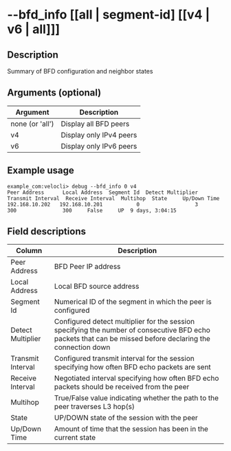 #	--bfd_info [[all | segment-id] [[v4 | v6 | all]]]

##	Description
Summary of BFD configuration and neighbor states

##  Arguments (optional)
| Argument | Description |
|---|---|
| none (or 'all') | Display all BFD peers |
| v4 | Display only IPv4 peers |
| v6 | Display only IPv6 peers |

##  Example usage
```
example_com:velocli> debug --bfd_info 0 v4
Peer Address      Local Address  Segment Id  Detect Multiplier  Transmit Interval  Receive Interval  Multihop  State     Up/Down Time
192.168.10.202   192.168.10.201           0                  3                300               300     False     UP  9 days, 3:04:15
```

##  Field descriptions
| Column | Description |
|---|---|
| Peer Address | BFD Peer IP address |
| Local Address | Local BFD source address |
| Segment Id | Numerical ID of the segment in which the peer is configured |
| Detect Multiplier | Configured detect multiplier for the session specifying the number of consecutive BFD echo packets that can be missed before declaring the connection down |
| Transmit Interval | Configured transmit interval for the session specifying how often BFD echo packets are sent |
| Receive Interval | Negotiated interval specifying how often BFD echo packets should be received from the peer |
| Multihop | True/False value indicating whether the path to the peer traverses L3 hop(s) |
| State | UP/DOWN state of the session with the peer |
| Up/Down Time | Amount of time that the session has been in the current state |